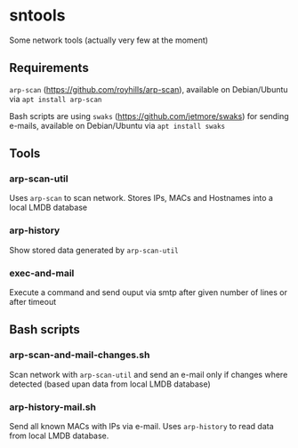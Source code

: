 # sntools

Some network tools (actually very few at the moment)



## Requirements

`arp-scan` (https://github.com/royhills/arp-scan),
available on Debian/Ubuntu via `apt install arp-scan`

Bash scripts are using `swaks` (https://github.com/jetmore/swaks) for sending e-mails,
available on Debian/Ubuntu via `apt install swaks`




## Tools

### arp-scan-util

Uses `arp-scan` to scan network. Stores IPs, MACs and Hostnames into a local LMDB database

### arp-history

Show stored data generated by `arp-scan-util`

### exec-and-mail

Execute a command and send ouput via smtp after given number of lines or after timeout




## Bash scripts

### arp-scan-and-mail-changes.sh

Scan network with `arp-scan-util` and send an e-mail only if changes where detected (based upan data from local LMDB database)

### arp-history-mail.sh

Send all known MACs with IPs via e-mail. Uses `arp-history` to read data from local LMDB database.
